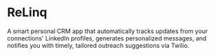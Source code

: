 # ReLinq
A smart personal CRM app that automatically tracks updates from your connections' LinkedIn profiles, generates personalized messages, and notifies you with timely, tailored outreach suggestions via Twilio.
